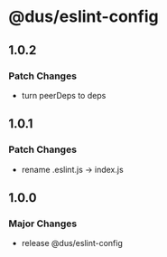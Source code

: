 # @dus/eslint-config

## 1.0.2

### Patch Changes

- turn peerDeps to deps

## 1.0.1

### Patch Changes

- rename .eslint.js -> index.js

## 1.0.0

### Major Changes

- release @dus/eslint-config
